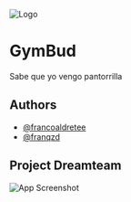![Logo](https://francoaldrete.com/gymbud/recursos/gyumbudreadme.png)


# GymBud

Sabe que yo vengo pantorrilla


## Authors

- [@francoaldretee](https://www.github.com/Srpringao)
- [@franqzd](https://www.github.com/FranqZd)



## Project Dreamteam

![App Screenshot](http://francoaldrete.com/5801FEE2-0CC1-4A82-AA6E-DA8D943D2DFC.jpeg)
